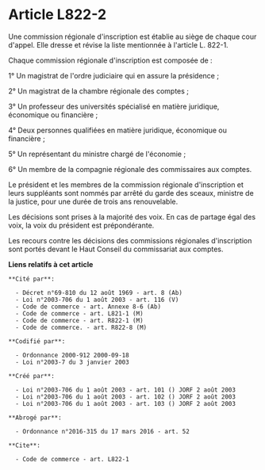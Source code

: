 # Article L822-2

Une commission régionale d'inscription est établie au siège de chaque cour d'appel. Elle dresse et révise la liste mentionnée
à l'article L. 822-1. 

Chaque commission régionale d'inscription est composée de : 

1° Un magistrat de l'ordre judiciaire qui en assure la présidence ; 

2° Un magistrat de la chambre régionale des comptes ; 

3° Un professeur des universités spécialisé en matière juridique, économique ou financière ; 

4° Deux personnes qualifiées en matière juridique, économique ou financière ; 

5° Un représentant du ministre chargé de l'économie ; 

6° Un membre de la compagnie régionale des commissaires aux comptes. 

Le président et les membres de la commission régionale d'inscription et leurs suppléants sont nommés par arrêté du garde des
sceaux, ministre de la justice, pour une durée de trois ans renouvelable. 

Les décisions sont prises à la majorité des voix. En cas de partage égal des voix, la voix du président est prépondérante. 

Les recours contre les décisions des commissions régionales d'inscription sont portés devant le Haut Conseil du commissariat
aux comptes.

**Liens relatifs à cet article**

	**Cité par**:

	  - Décret n°69-810 du 12 août 1969 - art. 8 (Ab)
	  - Loi n°2003-706 du 1 août 2003 - art. 116 (V)
	  - Code de commerce - art. Annexe 8-6 (Ab)
	  - Code de commerce - art. L821-1 (M)
	  - Code de commerce - art. R822-1 (M)
	  - Code de commerce. - art. R822-8 (M)

	**Codifié par**:

	  - Ordonnance 2000-912 2000-09-18
	  - Loi n°2003-7 du 3 janvier 2003

	**Créé par**:

	  - Loi n°2003-706 du 1 août 2003 - art. 101 () JORF 2 août 2003
	  - Loi n°2003-706 du 1 août 2003 - art. 102 () JORF 2 août 2003
	  - Loi n°2003-706 du 1 août 2003 - art. 103 () JORF 2 août 2003

	**Abrogé par**:

	  - Ordonnance n°2016-315 du 17 mars 2016 - art. 52

	**Cite**:

	  - Code de commerce - art. L822-1
